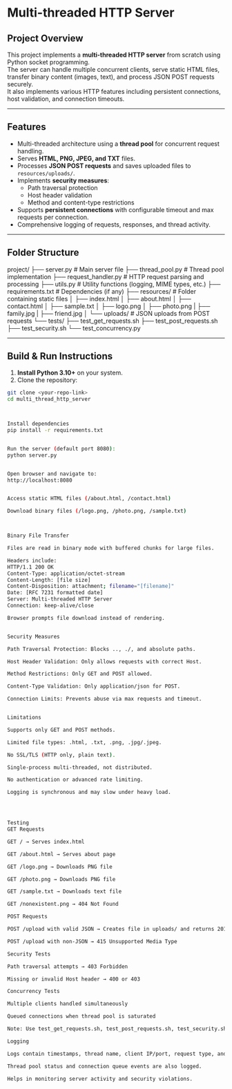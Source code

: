 # Multi-threaded HTTP Server

## Project Overview
This project implements a **multi-threaded HTTP server** from scratch using Python socket programming.  
The server can handle multiple concurrent clients, serve static HTML files, transfer binary content (images, text), and process JSON POST requests securely.  
It also implements various HTTP features including persistent connections, host validation, and connection timeouts.

---

## Features

- Multi-threaded architecture using a **thread pool** for concurrent request handling.
- Serves **HTML, PNG, JPEG, and TXT** files.
- Processes **JSON POST requests** and saves uploaded files to `resources/uploads/`.
- Implements **security measures**:
  - Path traversal protection
  - Host header validation
  - Method and content-type restrictions
- Supports **persistent connections** with configurable timeout and max requests per connection.
- Comprehensive logging of requests, responses, and thread activity.

---

## Folder Structure

project/
├── server.py # Main server file
├── thread_pool.py # Thread pool implementation
├── request_handler.py # HTTP request parsing and processing
├── utils.py # Utility functions (logging, MIME types, etc.)
├── requirements.txt # Dependencies (if any)
├── resources/ # Folder containing static files
│ ├── index.html
│ ├── about.html
│ ├── contact.html
│ ├── sample.txt
│ ├── logo.png
│ ├── photo.png
| ├── family.jpg
| ├── friend.jpg
│ └── uploads/ # JSON uploads from POST requests
└── tests/
├── test_get_requests.sh
├── test_post_requests.sh
├── test_security.sh
└── test_concurrency.py



---

## Build & Run Instructions

1. **Install Python 3.10+** on your system.
2. Clone the repository:

```bash
git clone <your-repo-link>
cd multi_thread_http_server



Install dependencies
pip install -r requirements.txt


Run the server (default port 8080):
python server.py


Open browser and navigate to:
http://localhost:8080


Access static HTML files (/about.html, /contact.html)

Download binary files (/logo.png, /photo.png, /sample.txt)



Binary File Transfer

Files are read in binary mode with buffered chunks for large files.

Headers include:
HTTP/1.1 200 OK
Content-Type: application/octet-stream
Content-Length: [file size]
Content-Disposition: attachment; filename="[filename]"
Date: [RFC 7231 formatted date]
Server: Multi-threaded HTTP Server
Connection: keep-alive/close

Browser prompts file download instead of rendering.


Security Measures

Path Traversal Protection: Blocks .., ./, and absolute paths.

Host Header Validation: Only allows requests with correct Host.

Method Restrictions: Only GET and POST allowed.

Content-Type Validation: Only application/json for POST.

Connection Limits: Prevents abuse via max requests and timeout.


Limitations

Supports only GET and POST methods.

Limited file types: .html, .txt, .png, .jpg/.jpeg.

No SSL/TLS (HTTP only, plain text).

Single-process multi-threaded, not distributed.

No authentication or advanced rate limiting.

Logging is synchronous and may slow under heavy load.




Testing
GET Requests

GET / → Serves index.html

GET /about.html → Serves about page

GET /logo.png → Downloads PNG file

GET /photo.png → Downloads PNG file

GET /sample.txt → Downloads text file

GET /nonexistent.png → 404 Not Found

POST Requests

POST /upload with valid JSON → Creates file in uploads/ and returns 201

POST /upload with non-JSON → 415 Unsupported Media Type

Security Tests

Path traversal attempts → 403 Forbidden

Missing or invalid Host header → 400 or 403

Concurrency Tests

Multiple clients handled simultaneously

Queued connections when thread pool is saturated

Note: Use test_get_requests.sh, test_post_requests.sh, test_security.sh, and test_concurrency.py for automated testing. On Windows, you can convert .sh scripts to .ps1 for PowerShell.

Logging

Logs contain timestamps, thread name, client IP/port, request type, and file transfer details.

Thread pool status and connection queue events are also logged.

Helps in monitoring server activity and security violations.


